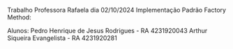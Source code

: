 Trabalho Professora Rafaela dia 02/10/2024 Implementação Padrão Factory Method:

Alunos: Pedro Henrique de Jesus Rodrigues - RA 4231920043 Arthur Siqueira Evangelista - RA 4231920281
